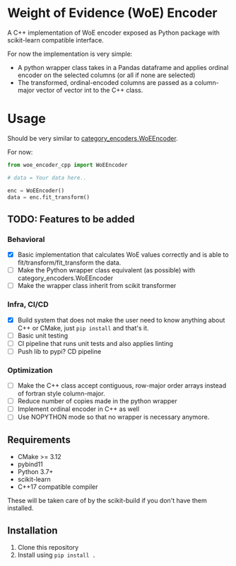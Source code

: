 # Weight of Evidence (WoE) Encoder

A C++ implementation of WoE encoder exposed as Python package with scikit-learn compatible interface.

For now the implementation is very simple:

* A python wrapper class takes in a Pandas dataframe and applies ordinal encoder
  on the selected columns (or all if none are selected)
* The transformed, ordinal-encoded columns are passed as a column-major vector of vector int to the C++ class.

# Usage
Should be very similar to [category_encoders.WoEEncoder](https://contrib.scikit-learn.org/category_encoders/woe.html).

For now:

```python
from woe_encoder_cpp import WoEEncoder

# data = Your data here..

enc = WoEEncoder()
data = enc.fit_transform()
```

## TODO: Features to be added
### Behavioral
- [x] Basic implementation that calculates WoE values correctly and is able
to fit/transform/fit_transform the data.
- [ ] Make the Python wrapper class equivalent (as possible) with category_encoders.WoEEncoder
- [ ] Make the wrapper class inherit from scikit transformer

### Infra, CI/CD
- [x] Build system that does not make the user need to know anything about C++ or CMake, just `pip install` and that's it.
- [ ] Basic unit testing
- [ ] CI pipeline that runs unit tests and also applies linting
- [ ] Push lib to pypi? CD pipeline

### Optimization
- [ ] Make the C++ class accept contiguous, row-major order arrays instead of fortran style column-major.
- [ ] Reduce number of copies made in the python wrapper
- [ ] Implement ordinal encoder in C++ as well
- [ ] Use NOPYTHON mode so that no wrapper is necessary anymore.

## Requirements
- CMake >= 3.12
- pybind11
- Python 3.7+
- scikit-learn
- C++17 compatible compiler

These will be taken care of by the scikit-build if you don't have them installed.

## Installation
1. Clone this repository
2. Install using `pip install .`
